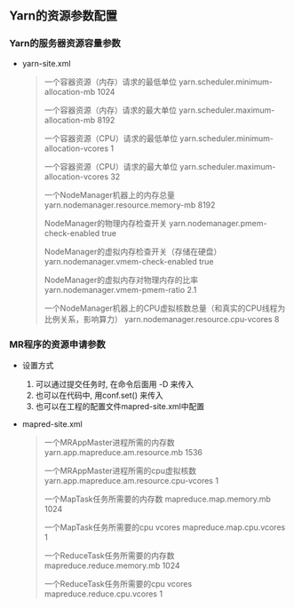 ## Yarn的资源参数配置

### Yarn的服务器资源容量参数

- yarn-site.xml

  > 一个容器资源（内存）请求的最低单位
  > yarn.scheduler.minimum-allocation-mb   1024
  >
  > 一个容器资源（内存）请求的最大单位
  > yarn.scheduler.maximum-allocation-mb   8192
  >
  > 一个容器资源（CPU）请求的最低单位
  > yarn.scheduler.minimum-allocation-vcores  1
  >
  > 一个容器资源（CPU）请求的最大单位
  > yarn.scheduler.maximum-allocation-vcores  32
  >
  > 一个NodeManager机器上的内存总量
  > yarn.nodemanager.resource.memory-mb   8192
  >
  > NodeManager的物理内存检查开关
  > yarn.nodemanager.pmem-check-enabled    true
  >
  > NodeManager的虚拟内存检查开关（存储在硬盘）
  > yarn.nodemanager.vmem-check-enabled   true
  >
  > NodeManager的虚拟内存对物理内存的比率
  > yarn.nodemanager.vmem-pmem-ratio    2.1
  >
  > 一个NodeManager机器上的CPU虚拟核数总量（和真实的CPU线程为比例关系，影响算力）
  > yarn.nodemanager.resource.cpu-vcores    8

### MR程序的资源申请参数

- 设置方式

  1. 可以通过提交任务时, 在命令后面用 -D 来传入
  2. 也可以在代码中, 用conf.set() 来传入
  3. 也可以在工程的配置文件mapred-site.xml中配置

- mapred-site.xml

  >  一个MRAppMaster进程所需的内存数
  >  yarn.app.mapreduce.am.resource.mb   1536
  >
  >  一个MRAppMaster进程所需的cpu虚拟核数
  >  yarn.app.mapreduce.am.resource.cpu-vcores   1
  >
  >  一个MapTask任务所需要的内存数
  >  mapreduce.map.memory.mb   1024
  >
  >  一个MapTask任务所需要的cpu vcores
  >  mapreduce.map.cpu.vcores   1
  >
  >  一个ReduceTask任务所需要的内存数
  >  mapreduce.reduce.memory.mb   1024
  >
  >  一个ReduceTask任务所需要的cpu vcores
  >  mapreduce.reduce.cpu.vcores   1